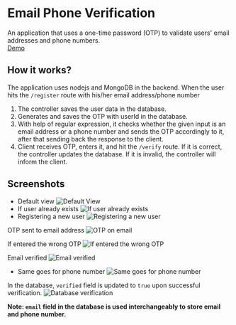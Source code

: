 # Email Phone Verification

An application that uses a one-time password (OTP) to validate users' email addresses and phone numbers. \
[Demo](https://www.youtube.com/watch?v=TVQog4RKZIk&ab_channel=AyushSachan)

## How it works?

The application uses nodejs and MongoDB in the backend. When the user hits the `/register` route with his/her email address/phone number

1. The controller saves the user data in the database.
1. Generates and saves the OTP with userId in the database.
1. With help of regular expression, it checks whether the given input is an email address or a phone number and sends the OTP accordingly to it, after that sending back the response to the client.
1. Client receives OTP, enters it, and hit the `/verify` route. If it is correct, the controller updates the database. If it is invalid, the controller will inform the client.

## Screenshots

-   Default view
    ![Default View](https://res.cloudinary.com/dyjs3mluc/image/upload/v1678881025/verification/Screenshot_2023-03-15_170243_sony6j.png)
-   If user already exists
    ![If user already exists](https://res.cloudinary.com/dyjs3mluc/image/upload/v1678881025/verification/Screenshot_2023-03-15_171342_jivjai.png)
-   Registering a new user
    ![Registering a new user](https://res.cloudinary.com/dyjs3mluc/image/upload/v1678881025/verification/Screenshot_2023-03-15_171402_jesrmf.png)

OTP sent to email address
![OTP on email](https://res.cloudinary.com/dyjs3mluc/image/upload/v1678881026/verification/Screenshot_2023-03-15_171441_tdk7lv.png)

If entered the wrong OTP
![If entered the wrong OTP](https://res.cloudinary.com/dyjs3mluc/image/upload/v1678881025/verification/Screenshot_2023-03-15_171457_c8b2jr.png)

Email verified
![Email verified](https://res.cloudinary.com/dyjs3mluc/image/upload/v1678881026/verification/Screenshot_2023-03-15_171509_iv7yge.png)

-   Same goes for phone number
    ![Same goes for phone number](https://res.cloudinary.com/dyjs3mluc/image/upload/v1678881025/verification/Screenshot_2023-03-15_171615_iupb7a.png)

In the database, `verified` field is updated to `true` upon successful verification.
![Database verification](https://res.cloudinary.com/dyjs3mluc/image/upload/v1678881853/verification/Screenshot_2023-03-15_172758_pd4q3x.png)

**Note: `email` field in the database is used interchangeably to store email and phone number.**
